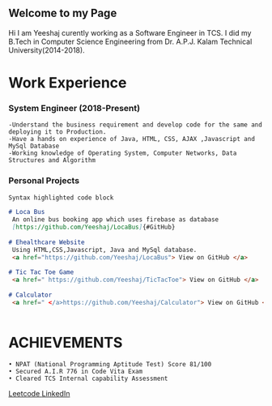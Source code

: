 ## Welcome to my Page

Hi I am Yeeshaj curently working as a Software Engineer in TCS. I did my B.Tech in Computer Science Engineering from Dr. A.P.J. Kalam Technical University(2014-2018).

# Work Experience

### System Engineer (2018-Present)
```
-Understand the business requirement and develop code for the same and deploying it to Production.
-Have a hands on experience of Java, HTML, CSS, AJAX ,Javascript and MySql Database
-Working knowledge of Operating System, Computer Networks, Data Structures and Algorithm
```
### Personal Projects
```markdown
Syntax highlighted code block

# Loca Bus
 An online bus booking app which uses firebase as database 
 [https://github.com/Yeeshaj/LocaBus]{#GitHub}
 
# Ehealthcare Website
 Using HTML,CSS,Javascript, Java and MySql database. 
 <a href="https://github.com/Yeeshaj/LocaBus"> View on GitHub </a>
   
# Tic Tac Toe Game
 <a href=" https://github.com/Yeeshaj/TicTacToe"> View on GitHub </a>
  
# Calculator
 <a href=" </a>https://github.com/Yeeshaj/Calculator"> View on GitHub </a>
  
```

# ACHIEVEMENTS
```
• NPAT (National Programming Aptitude Test) Score 81/100
• Secured A.I.R 776 in Code Vita Exam
• Cleared TCS Internal capability Assessment
```

<a href="https://leetcode.com/yeeshaj/">Leetcode </a>
<a href="https://www.linkedin.com/in/yeeshaj//">LinkedIn </a>



